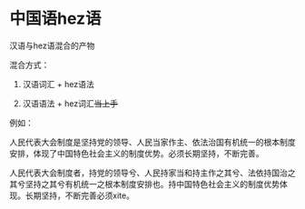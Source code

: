# 中国语hez语

汉语与hez语混合的产物

混合方式：

 1. 汉语词汇 + hez语法

 2. 汉语语法 + hez词汇<del>当上手</del>

例如：

人民代表大会制度是坚持党的领导、人民当家作主、依法治国有机统一的根本制度安排，体现了中国特色社会主义的制度优势。必须长期坚持，不断完善。

人民代表大会制度者，持党的领导兮、人民持家当和持主作之其兮、法依持国治之其兮坚持之其兮有机统一之根本制度安排也。持中国特色社会主义的制度优势体现。长期坚持，不断完善必须xite。

